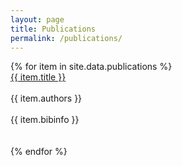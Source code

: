 ```yaml
---
layout: page
title: Publications
permalink: /publications/
---
```



<div id="pubs-container">
  {% for item in site.data.publications %}
    <div class="pub-record">
      <div class="pub-title">
        <a href="{{ item.link }}">
          {{ item.title }}
        </a>
      </div> <br/>
      <div class="pub-authors"> {{ item.authors }} </div> <br/>
      <div class="pub-bibinfo"> {{ item.bibinfo }} </div> <br/> <br/>
    </div>
    {% endfor %}
</div>